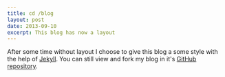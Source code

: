 ```yaml
---
title: cd /blog
layout: post
date: 2013-09-10
excerpt: This blog has now a layout
---
```


After some time without layout I choose to give this blog a some style with the help of [Jekyll](http://jekyllrb.com/).
You can still view and fork my blog in it's [GitHub repository](https://github.com/JanAhrens/JanAhrens.github.io).
